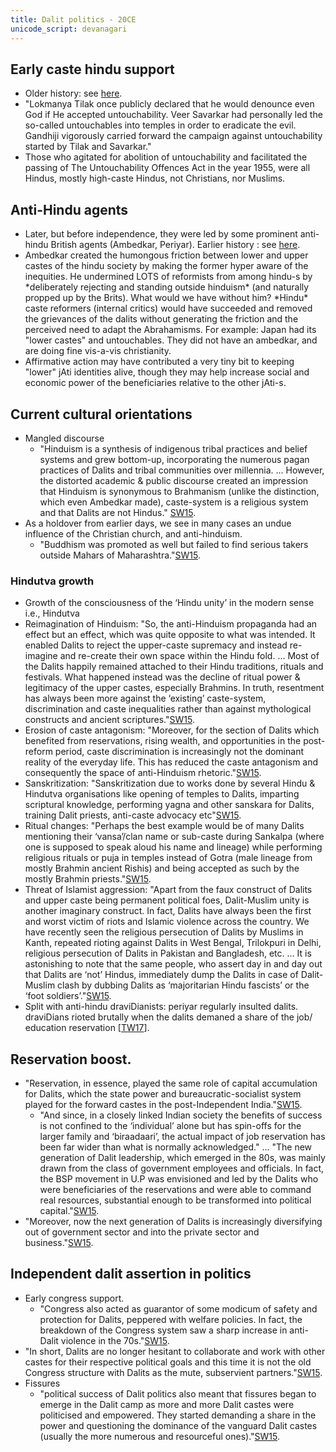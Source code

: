 ```yaml
---
title: Dalit politics - 20CE
unicode_script: devanagari
---
```


## Early caste hindu support
- Older history: see [here](../varna-theory/).
- "Lokmanya Tilak once publicly declared that he would denounce even God if He accepted untouchability. Veer Savarkar had personally led the so-called untouchables into temples in order to eradicate the evil. Gandhiji vigorously carried forward the campaign against untouchability started by Tilak and Savarkar."
- Those who agitated for abolition of untouchability and facilitated the passing of The Untouchability Offences Act in the year 1955, were all Hindus, mostly high-caste Hindus, not Christians, nor Muslims.

## Anti-Hindu agents
- Later, but before independence, they were led by some prominent anti-hindu British agents (Ambedkar, Periyar). Earlier history : see [here](varna-theory/).  
- Ambedkar created the humongous friction between lower and upper castes of the hindu society by making the former hyper aware of the inequities. He undermined LOTS of reformists from among hindu-s by \*deliberately rejecting and standing outside hinduism\* (and naturally propped up by the Brits). What would we have without him? \*Hindu\* caste reformers (internal critics) would have succeeded and removed the grievances of the dalits without generating the friction and the perceived need to adapt the Abrahamisms. For example: Japan had its "lower castes" and untouchables. They did not have an ambedkar, and are doing fine vis-a-vis christianity.
- Affirmative action may have contributed a very tiny bit to keeping "lower" jAti identities alive, though they may help increase social and economic power of the beneficiaries relative to the other jAti-s.

## Current cultural orientations
- Mangled discourse
    - "Hinduism is a synthesis of indigenous tribal practices and belief systems and grew bottom-up, incorporating the numerous pagan practices of Dalits and tribal communities over millennia. ... However, the distorted academic & public discourse created an impression that Hinduism is synonymous to Brahmanism (unlike the distinction, which even Ambedkar made), caste-system is a religious system and that Dalits are not Hindus." [SW15](http://swarajyamag.com/politics/why-dalits-are-moving-towards-bjp/).
- As a holdover from earlier days, we see in many cases an undue influence of the Christian church, and anti-hinduism.
    - "Buddhism was promoted as well but failed to find serious takers outside Mahars of Maharashtra."[SW15](http://swarajyamag.com/politics/why-dalits-are-moving-towards-bjp/).

### Hindutva growth
- Growth of the consciousness of the ‘Hindu unity’ in the modern sense i.e., Hindutva
- Reimagination of Hinduism: "So, the anti-Hinduism propaganda had an effect but an effect, which was quite opposite to what was intended. It enabled Dalits to reject the upper-caste supremacy and instead re-imagine and re-create their own space within the Hindu fold. ... Most of the Dalits happily remained attached to their Hindu traditions, rituals and festivals. What happened instead was the decline of ritual power & legitimacy of the upper castes, especially Brahmins. In truth, resentment has always been more against the ‘existing’ caste-system, discrimination and caste inequalities rather than against mythological constructs and ancient scriptures."[SW15](http://swarajyamag.com/politics/why-dalits-are-moving-towards-bjp/).
- Erosion of caste antagonism: "Moreover, for the section of Dalits which benefited from reservations, rising wealth, and opportunities in the post-reform period, caste discrimination is increasingly not the dominant reality of the everyday life. This has reduced the caste antagonism and consequently the space of anti-Hinduism rhetoric."[SW15](http://swarajyamag.com/politics/why-dalits-are-moving-towards-bjp/).
- Sanskritization: "Sanskritization due to works done by several Hindu & Hindutva organisations like opening of temples to Dalits, imparting scriptural knowledge, performing yagna and other sanskara for Dalits, training Dalit priests, anti-caste advocacy etc"[SW15](http://swarajyamag.com/politics/why-dalits-are-moving-towards-bjp/).
- Ritual changes: "Perhaps the best example would be of many Dalits mentioning their ‘vansa’/clan name or sub-caste during Sankalpa (where one is supposed to speak aloud his name and lineage) while performing religious rituals or puja in temples instead of Gotra (male lineage from mostly Brahmin ancient Rishis) and being accepted as such by the mostly Brahmin priests."[SW15](http://swarajyamag.com/politics/why-dalits-are-moving-towards-bjp/).
- Threat of Islamist aggression: "Apart from the faux construct of Dalits and upper caste being permanent political foes, Dalit-Muslim unity is another imaginary construct. In fact, Dalits have always been the first and worst victim of riots and Islamic violence across the country. We have recently seen the religious persecution of Dalits by Muslims in Kanth, repeated rioting against Dalits in West Bengal, Trilokpuri in Delhi, religious persecution of Dalits in Pakistan and Bangladesh, etc. ... It is astonishing to note that the same people, who assert day in and day out that Dalits are ‘not’ Hindus, immediately dump the Dalits in case of Dalit-Muslim clash by dubbing Dalits as ‘majoritarian Hindu fascists’ or the ‘foot soldiers’."[SW15](http://swarajyamag.com/politics/why-dalits-are-moving-towards-bjp/).
- Split with anti-hindu draviDianists: periyar regularly insulted dalits. draviDians rioted brutally when the dalits demaned a share of the job/ education reservation \[[TW17](https://twitter.com/Abhina_Prakash/status/604695601079418880)\].

## Reservation boost.
- "Reservation, in essence, played the same role of capital accumulation for Dalits, which the state power and bureaucratic-socialist system played for the forward castes in the post-Independent India."[SW15](http://swarajyamag.com/politics/why-dalits-are-moving-towards-bjp/).
    - "And since, in a closely linked Indian society the benefits of success is not confined to the ‘individual’ alone but has spin-offs for the larger family and ‘biraadaari’, the actual impact of job reservation has been far wider than what is normally acknowledged." ... "The new generation of Dalit leadership, which emerged in the 80s, was mainly drawn from the class of government employees and officials. In fact, the BSP movement in U.P was envisioned and led by the Dalits who were beneficiaries of the reservations and were able to command real resources, substantial enough to be transformed into political capital."[SW15](http://swarajyamag.com/politics/why-dalits-are-moving-towards-bjp/).
- "Moreover, now the next generation of Dalits is increasingly diversifying out of government sector and into the private sector and business."[SW15](http://swarajyamag.com/politics/why-dalits-are-moving-towards-bjp/).

## Independent dalit assertion in politics
- Early congress support.
    - "Congress also acted as guarantor of some modicum of safety and protection for Dalits, peppered with welfare policies. In fact, the breakdown of the Congress system saw a sharp increase in anti-Dalit violence in the 70s."[SW15](http://swarajyamag.com/politics/why-dalits-are-moving-towards-bjp/).
- "In short, Dalits are no longer hesitant to collaborate and work with other castes for their respective political goals and this time it is not the old Congress structure with Dalits as the mute, subservient partners."[SW15](http://swarajyamag.com/politics/why-dalits-are-moving-towards-bjp/).
- Fissures
    - "political success of Dalit politics also meant that fissures began to emerge in the Dalit camp as more and more Dalit castes were politicised and empowered. They started demanding a share in the power and questioning the dominance of the vanguard Dalit castes (usually the more numerous and resourceful ones)."[SW15](http://swarajyamag.com/politics/why-dalits-are-moving-towards-bjp/).
